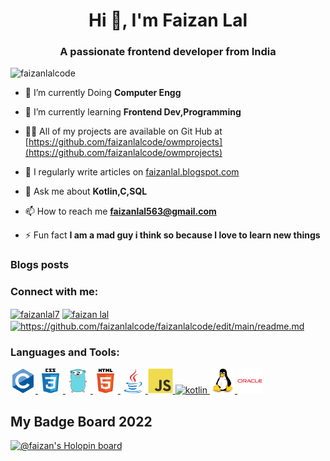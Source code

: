 <h1 align="center">Hi 👋, I'm Faizan Lal</h1>
<h3 align="center">A passionate frontend developer from India</h3>

<p align="left"> <img src="https://komarev.com/ghpvc/?username=faizanlalcode&label=Profile%20views&color=0e75b6&style=flat" alt="faizanlalcode" /> </p>

- 🔭 I’m currently Doing **Computer Engg**

- 🌱 I’m currently learning **Frontend Dev,Programming**

- 👨‍💻 All of my projects are available on Git Hub at [https://github.com/faizanlalcode/owmprojects](https://github.com/faizanlalcode/owmprojects)

- 📝 I regularly write articles on [faizanlal.blogspot.com](faizanlal.blogspot.com)

- 💬 Ask me about **Kotlin,C,SQL**

- 📫 How to reach me **faizanlal563@gmail.com**

- ⚡ Fun fact **I am a mad guy i think so because l love to learn new things**

### Blogs posts
<!-- BLOG-POST-LIST:START -->
<!-- BLOG-POST-LIST:END -->

<h3 align="left">Connect with me:</h3>
<p align="left">
<a href="https://twitter.com/faizanlal7" target="blank"><img align="center" src="https://raw.githubusercontent.com/rahuldkjain/github-profile-readme-generator/master/src/images/icons/Social/twitter.svg" alt="faizanlal7" height="30" width="40" /></a>
<a href="https://linkedin.com/in/faizan lal" target="blank"><img align="center" src="https://raw.githubusercontent.com/rahuldkjain/github-profile-readme-generator/master/src/images/icons/Social/linked-in-alt.svg" alt="faizan lal" height="30" width="40" /></a>
<a href="/https://github.com/faizanlalcode/faizanlalcode/edit/main/readme.md" target="blank"><img align="center" src="https://raw.githubusercontent.com/rahuldkjain/github-profile-readme-generator/master/src/images/icons/Social/rss.svg" alt="https://github.com/faizanlalcode/faizanlalcode/edit/main/readme.md" height="30" width="40" /></a>
</p>

<h3 align="left">Languages and Tools:</h3>
<p align="left"> <a href="https://www.cprogramming.com/" target="_blank" rel="noreferrer"> <img src="https://raw.githubusercontent.com/devicons/devicon/master/icons/c/c-original.svg" alt="c" width="40" height="40"/> </a> <a href="https://www.w3schools.com/css/" target="_blank" rel="noreferrer"> <img src="https://raw.githubusercontent.com/devicons/devicon/master/icons/css3/css3-original-wordmark.svg" alt="css3" width="40" height="40"/> </a> <a href="https://golang.org" target="_blank" rel="noreferrer"> <img src="https://raw.githubusercontent.com/devicons/devicon/master/icons/go/go-original.svg" alt="go" width="40" height="40"/> </a> <a href="https://www.w3.org/html/" target="_blank" rel="noreferrer"> <img src="https://raw.githubusercontent.com/devicons/devicon/master/icons/html5/html5-original-wordmark.svg" alt="html5" width="40" height="40"/> </a> <a href="https://www.java.com" target="_blank" rel="noreferrer"> <img src="https://raw.githubusercontent.com/devicons/devicon/master/icons/java/java-original.svg" alt="java" width="40" height="40"/> </a> <a href="https://developer.mozilla.org/en-US/docs/Web/JavaScript" target="_blank" rel="noreferrer"> <img src="https://raw.githubusercontent.com/devicons/devicon/master/icons/javascript/javascript-original.svg" alt="javascript" width="40" height="40"/> </a> <a href="https://kotlinlang.org" target="_blank" rel="noreferrer"> <img src="https://www.vectorlogo.zone/logos/kotlinlang/kotlinlang-icon.svg" alt="kotlin" width="40" height="40"/> </a> <a href="https://www.linux.org/" target="_blank" rel="noreferrer"> <img src="https://raw.githubusercontent.com/devicons/devicon/master/icons/linux/linux-original.svg" alt="linux" width="40" height="40"/> </a> <a href="https://www.oracle.com/" target="_blank" rel="noreferrer"> <img src="https://raw.githubusercontent.com/devicons/devicon/master/icons/oracle/oracle-original.svg" alt="oracle" width="40" height="40"/> </a> </p>


## My Badge Board 2022

[![@faizan's Holopin board](https://holopin.me/faizan)](https://holopin.io/@faizan)

